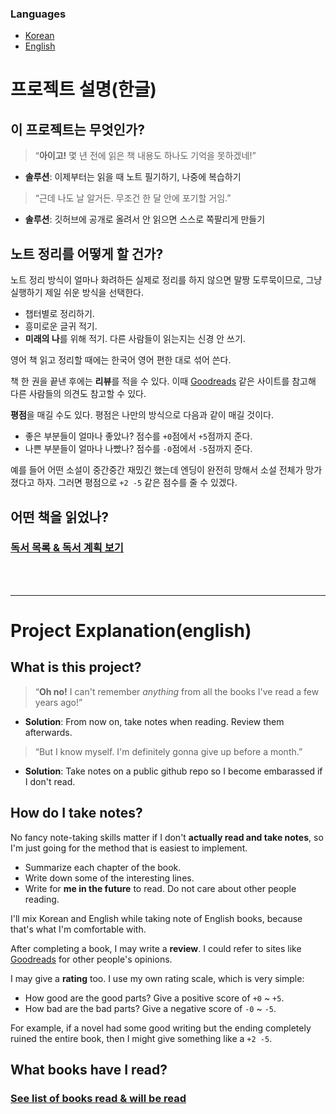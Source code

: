 ### Languages
- [Korean](#프로젝트-설명한글)
- [English](#project-explanationenglish)

# 프로젝트 설명(한글)

## 이 프로젝트는 무엇인가?

> &ldquo;**아이고!** 몇 년 전에 읽은 책 내용도 하나도 기억을 못하겠네!&rdquo;

- **솔루션**: 이제부터는 읽을 때 노트 필기하기, 나중에 복습하기

> &ldquo;근데 나도 날 알거든. 무조건 한 달 안에 포기할 거임.&rdquo;

- **솔루션**: 깃허브에 공개로 올려서 안 읽으면 스스로 쪽팔리게 만들기

## 노트 정리를 어떻게 할 건가?

노트 정리 방식이 얼마나 화려하든 실제로 정리를 하지 않으면 말짱 도루묵이므로, 그냥 실행하기 제일 쉬운 방식을 선택한다.

- 챕터별로 정리하기.
- 흥미로운 글귀 적기.
- **미래의 나**를 위해 적기. 다른 사람들이 읽는지는 신경 안 쓰기.

영어 책 읽고 정리할 때에는 한국어 영어 편한 대로 섞어 쓴다.

책 한 권을 끝낸 후에는 **리뷰**를 적을 수 있다. 이때 [Goodreads](https://www.goodreads.com/) 같은 사이트를 참고해 다른 사람들의 의견도 참고할 수 있다.

**평점**을 매길 수도 있다. 평점은 나만의 방식으로 다음과 같이 매길 것이다.

- 좋은 부분들이 얼마나 좋았나? 점수를 `+0`점에서 `+5`점까지 준다.
- 나쁜 부분들이 얼마나 나빴나? 점수를 `-0`점에서 `-5`점까지 준다.

예를 들어 어떤 소설이 중간중간 재밌긴 했는데 엔딩이 완전히 망해서 소설 전체가 망가졌다고 하자. 그러면 평점으로 `+2 -5` 같은 점수를 줄 수 있겠다.

## 어떤 책을 읽었나?

### [독서 목록 & 독서 계획 보기](./list.md)

<br><br>

---

# Project Explanation(english)

## What is this project?

> &ldquo;**Oh no!** I can't remember _anything_ from all the books I've read a few years ago!&rdquo;

- **Solution**: From now on, take notes when reading. Review them afterwards.

> &ldquo;But I know myself. I'm definitely gonna give up before a month.&rdquo;

- **Solution**: Take notes on a public github repo so I become embarassed if I don't read.

## How do I take notes? &emsp;

No fancy note-taking skills matter if I don't **actually read and take notes**, so I'm just going for the method that is easiest to implement.

- Summarize each chapter of the book.
- Write down some of the interesting lines.
- Write for **me in the future** to read. Do not care about other people reading.

I'll mix Korean and English while taking note of English books, because that's what I'm comfortable with.

After completing a book, I may write a **review**. I could refer to sites like [Goodreads](https://www.goodreads.com/) for other people's opinions.

I may give a **rating** too. I use my own rating scale, which is very simple:

- How good are the good parts? Give a positive score of `+0` ~ `+5`.
- How bad are the bad parts? Give a negative score of `-0` ~ `-5`.

For example, if a novel had some good writing but the ending completely ruined the entire book, then I might give something like a `+2 -5`.

## What books have I read?

### [See list of books read & will be read](./list.md)
